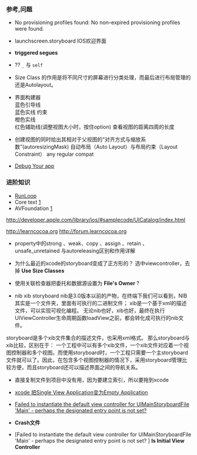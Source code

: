 ### 参考,问题
- No provisioning profiles found: No non–expired provisioning profiles were found.
- launchscreen.storyboard
IOS欢迎界面


- **triggered segues**
- ?? `_`  与 `self`
- Size Class 的作用是将不同尺寸的屏幕进行分类处理，而最后进行布局管理的还是Autolayout。
- 界面构建器  
蓝色引导线   
蓝色实线  约束   
橙色实线  
红色辅助线(调整视图大小时，按住option)  查看视图的距离四周的长度
- 创建视图的同时给出其相对于父视图的“对齐方式与缩放系数”(autoresizingMask)
自动布局（Auto Layout）与布局约束（Layout Constraint）
any regular compat



- [Debug Your app](http://www.cocoachina.com/ios/20141128/10358.html)

### 进阶知识
- [RunLoop](http://www.cocoachina.com/ios/20150601/11970.html)
- Core text [1](http://www.cocoachina.com/industry/20140521/8504.html)
- AVFoundation [1](http://www.cocoachina.com/ios/20150528/11966.html)

http://developer.apple.com/library/ios/#samplecode/UICatalog/index.html

http://learncocoa.org
http://forum.learncocoa.org 

- property中的strong 、weak、copy 、assign 、retain 、unsafe_unretained 与autoreleasing区别和作用详解

- 为什么最近的xcode的storyboard变成了正方形的？
  选中viewcontroller，去掉 **Use Size Classes**

- 使用关联检查器把委托和数据源设置为 **File's Owner** ?
- nib xib storyboard
    nib是3.0版本以前的产物，在终端下我们可以看到，NIB其实是一个文件夹，里面有可执行的二进制文件；
xib是一个基于xml的描述文件，可以实现可视化编程。
无论nib也好，xib也好，最终在执行UIViewController生命周期函数loadView之前，都会转化成可执行的nib文件。

storyboard是多个xib文件集合的描述文件，也采用xml格式。
那么storyboard与xib比较，区别在于：
一个工程中可以有多个xib文件，一个xib文件对应着一个视图控制器和多个视图。而使用storyboard时，一个工程只需要一个主storyboard文件就可以了。因此，在包含多个视图控制器的情况下，采用storyboard管理比较方便，而且storyboard还可以描述界面之间的导航关系。

- 直接复制文件到项目中没有用，因为要建立索引，所以要拖到xcode

- [xcode 把Single View Application变为Empty Application](http://jingyan.baidu.com/article/2a138328bd73f2074b134f6d.html)

- [ Failed to instantiate the default view controller for UIMainStoryboardFile 'Main' - perhaps the designated entry point is not set?
](http://blog.csdn.net/jiajiayouba/article/details/41678101)

- **Crash文件**

- [Failed to instantiate the default view controller for UIMainStoryboardFile 'Main' - perhaps the designated entry point is not set?
]
**Is Initial View Controller**